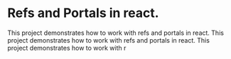 # Refs and Portals in react.

This project demonstrates how to work with refs and portals in react.
This project demonstrates how to work with refs and portals in react.
This project demonstrates how to work with r